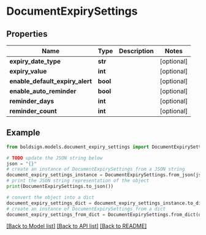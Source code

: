 # DocumentExpirySettings


## Properties

Name | Type | Description | Notes
------------ | ------------- | ------------- | -------------
**expiry_date_type** | **str** |  | [optional] 
**expiry_value** | **int** |  | [optional] 
**enable_default_expiry_alert** | **bool** |  | [optional] 
**enable_auto_reminder** | **bool** |  | [optional] 
**reminder_days** | **int** |  | [optional] 
**reminder_count** | **int** |  | [optional] 

## Example

```python
from boldsign.models.document_expiry_settings import DocumentExpirySettings

# TODO update the JSON string below
json = "{}"
# create an instance of DocumentExpirySettings from a JSON string
document_expiry_settings_instance = DocumentExpirySettings.from_json(json)
# print the JSON string representation of the object
print(DocumentExpirySettings.to_json())

# convert the object into a dict
document_expiry_settings_dict = document_expiry_settings_instance.to_dict()
# create an instance of DocumentExpirySettings from a dict
document_expiry_settings_from_dict = DocumentExpirySettings.from_dict(document_expiry_settings_dict)
```
[[Back to Model list]](../README.md#documentation-for-models) [[Back to API list]](../README.md#documentation-for-api-endpoints) [[Back to README]](../README.md)


